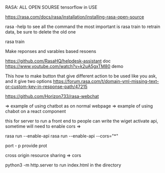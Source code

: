 
RASA: ALL OPEN SOURSE
tensorflow in USE

https://rasa.com/docs/rasa/installation/installing-rasa-open-source

rasa -help to see all the command the most important is rasa train to retrain data, be sure to delete the old one

rasa train

Make reponses and varables based resoens 

https://github.com/RasaHQ/helpdesk-assistant     doc
https://www.youtube.com/watch?v=k2uA5gxTM80     demo


This how to make button that give different action to be used like you ask, and it give two options
https://forum.rasa.com/t/domain-yml-missing-text-or-custom-key-in-response-path/47215



https://github.com/Horizon733/rasa-webchat
 
 => example of using chatbot as on normal webpage
 => example of using chabot on a react component

this for server to run a front end to people can write the wiget 
activate api, sometime will need to enable cors => 

rasa run --enable-api 
rasa run --enable-api --cors="*"

port - p provide prot 

cross origin resource sharing => cors

python3 -m http.server to run index.html in the directory
